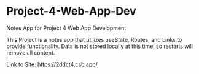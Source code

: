 # Project-4-Web-App-Dev
Notes App for Project 4 Web App Development

This Project is a notes app that utilizes useState, Routes, and Links to provide functionality. Data is not stored locally at this time, so restarts will remove all content. 

Link to Site: https://2ddct4.csb.app/
